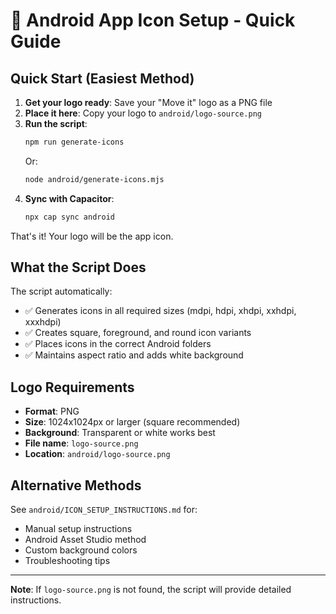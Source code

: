 # 🎨 Android App Icon Setup - Quick Guide

## Quick Start (Easiest Method)

1. **Get your logo ready**: Save your "Move it" logo as a PNG file
2. **Place it here**: Copy your logo to `android/logo-source.png`
3. **Run the script**: 
   ```bash
   npm run generate-icons
   ```
   Or:
   ```bash
   node android/generate-icons.mjs
   ```
4. **Sync with Capacitor**:
   ```bash
   npx cap sync android
   ```

That's it! Your logo will be the app icon.

## What the Script Does

The script automatically:
- ✅ Generates icons in all required sizes (mdpi, hdpi, xhdpi, xxhdpi, xxxhdpi)
- ✅ Creates square, foreground, and round icon variants
- ✅ Places icons in the correct Android folders
- ✅ Maintains aspect ratio and adds white background

## Logo Requirements

- **Format**: PNG
- **Size**: 1024x1024px or larger (square recommended)
- **Background**: Transparent or white works best
- **File name**: `logo-source.png`
- **Location**: `android/logo-source.png`

## Alternative Methods

See `android/ICON_SETUP_INSTRUCTIONS.md` for:
- Manual setup instructions
- Android Asset Studio method
- Custom background colors
- Troubleshooting tips

---

**Note**: If `logo-source.png` is not found, the script will provide detailed instructions.

